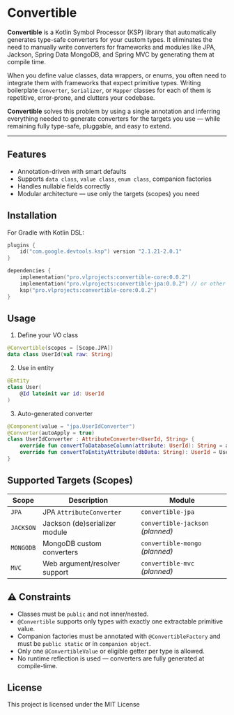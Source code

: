 # Convertible

**Convertible** is a Kotlin Symbol Processor (KSP) library that automatically generates 
type-safe converters for your custom types. It eliminates the need to manually write converters for 
frameworks and modules like JPA, Jackson, Spring Data MongoDB, and Spring MVC by generating 
them at compile time.

When you define value classes, data wrappers, or enums, you often need to integrate them with frameworks 
that expect primitive types. Writing boilerplate `Converter`, `Serializer`, or `Mapper` classes for each of them
is repetitive, error-prone, and clutters your codebase.

**Convertible** solves this problem by using a single annotation and inferring everything needed 
to generate converters for the targets you use — while remaining fully type-safe, pluggable, and easy to extend.

---

## Features

- Annotation-driven with smart defaults
- Supports `data class`, `value class`, `enum class`, companion factories
- Handles nullable fields correctly
- Modular architecture — use only the targets (scopes) you need

## Installation

For Gradle with Kotlin DSL:

```kotlin
plugins {
	id("com.google.devtools.ksp") version "2.1.21-2.0.1"
}

dependencies { 
	implementation("pro.vlprojects:convertible-core:0.0.2")
	implementation("pro.vlprojects:convertible-jpa:0.0.2") // or other scopes
	ksp("pro.vlprojects:convertible-core:0.0.2")
}
```

## Usage

1. Define your VO class
```kotlin
@Convertible(scopes = [Scope.JPA])
data class UserId(val raw: String)
```

2. Use in entity
```kotlin
@Entity
class User(
	@Id lateinit var id: UserId
)
```

3. Auto-generated converter
```kotlin
@Component(value = "jpa.UserIdConverter")
@Converter(autoApply = true)
class UserIdConverter : AttributeConverter<UserId, String> {
	override fun convertToDatabaseColumn(attribute: UserId): String = attribute.raw
	override fun convertToEntityAttribute(dbData: String): UserId = UserId(dbData)
}
```

## Supported Targets (Scopes)
| Scope     | Description                   | Module                            |
|-----------|-------------------------------|-----------------------------------|
| `JPA`     | JPA `AttributeConverter`      | `convertible-jpa`                 |
| `JACKSON` | Jackson (de)serializer module | `convertible-jackson` *(planned)* |
| `MONGODB` | MongoDB custom converters     | `convertible-mongo` *(planned)*   |
| `MVC`     | Web argument/resolver support | `convertible-mvc` *(planned)*     |



## ⚠️ Constraints

- Classes must be `public` and not inner/nested.
- `@Convertible` supports only types with exactly one extractable primitive value.
- Companion factories must be annotated with `@ConvertibleFactory` and must be `public static` or in `companion object`.
- Only one `@ConvertibleValue` or eligible getter per type is allowed.
- No runtime reflection is used — converters are fully generated at compile-time.

## License

This project is licensed under the MIT License
